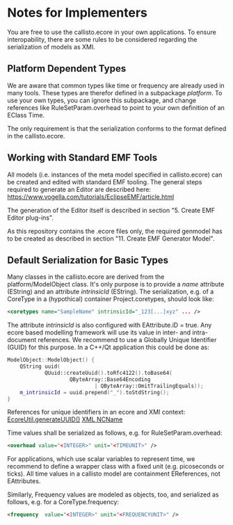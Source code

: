 # Notes for Implementers

You are free to use the callisto.ecore in your own applications. To ensure 
interopability, there are some rules to be considered regarding the serialization of 
models as XMI.

## Platform Dependent Types

We are aware that common types like time or frequency are already used in many tools.
These types are therefor defined in a subpackage _platform_. To use your own types, 
you can ignore this subpackage, and change references like 
RuleSetParam.overhead to point to your own definition of an EClass Time.

The only requirement is that the serialization conforms to the format defined in the 
callisto.ecore.

## Working with Standard EMF Tools
All models (i.e. instances of the meta model specified in callisto.ecore) can be created and edited with standard EMF tooling. The general steps required to generate an Editor are described here:
https://www.vogella.com/tutorials/EclipseEMF/article.html

The generation of the Editor itself is described in section "5. Create EMF Editor plug-ins".

As this repository contains the .ecore files only, the required genmodel has to be created as described in section "11. Create EMF Generator Model".

## Default Serialization for Basic Types

Many classes in the callisto.ecore are derived from the platform/ModelObject class. 
It's only purpose is to provide a _name_ attribute (EString) and an attribute 
_intrinsicId_ (EString). The serialization, e.g. of a CoreType in a (hypothical) 
container Project.coretypes, should look like:

```xml
<coretypes name="SampleName" intrinsicId="_123[...]xyz" ... />
```

The attribute _intrinsicId_ is also configured with EAttribute.iD = true. Any ecore 
based modelling framework will use its value in inter- and intra-document references. 
We recommend to use a Globally Unique Identifier (GUID) for this purpose. In a C++/Qt 
application this could be done as:

```c++
ModelObject::ModelObject() {
    QString uuid(
            QUuid::createUuid().toRfc4122().toBase64(
                    QByteArray::Base64Encoding
                            | QByteArray::OmitTrailingEquals));
    m_intrinsicId = uuid.prepend("_").toStdString();
}
```

References for unique identifiers in an ecore and XMI context:
[EcoreUtil.generateUUID()](https://download.eclipse.org/modeling/emf/emf/javadoc/2.5.0/org/eclipse/emf/ecore/util/EcoreUtil.html#generateUUID())
[XML NCName](https://www.w3.org/TR/1999/REC-xml-names-19990114/#NT-NCName)


Time values shall be serialized as follows, e.g. for RuleSetParam.overhead:

```xml
<overhead value="<INTEGER>" unit="<TIMEUNIT>" />
```
For applications, which use scalar variables to represent time, we recommend to define
a wrapper class with a fixed unit (e.g. picoseconds or ticks). All time values in a
callisto model are containment EReferences, not EAttributes.

Similarly, Frequency values are modeled as objects, too, and serialized as follows, e.g. 
for a CoreType.frequency:

```xml
<frequency  value="<INTEGER>" unit="<FREQUENCYUNIT>" />
```
